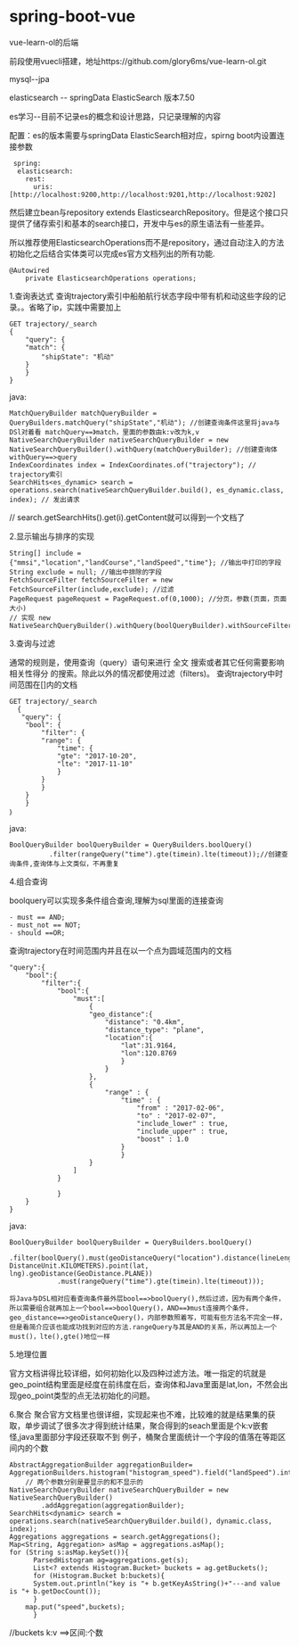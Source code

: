 # spring-boot-vue
vue-learn-ol的后端

前段使用vuecli搭建，地址https://github.com/glory6ms/vue-learn-ol.git

mysql--jpa

elasticsearch -- springData ElasticSearch 版本7.50

es学习--目前不记录es的概念和设计思路，只记录理解的内容

配置：es的版本需要与springData ElasticSearch相对应，spirng boot内设置连接参数

	 spring: 
	  elasticsearch:  
	    rest: 
	      uris: [http://localhost:9200,http://localhost:9201,http://localhost:9202] 
然后建立bean与repository extends ElasticsearchRepository。但是这个接口只提供了储存索引和基本的search接口，开发中与es的原生语法有一些差异。

所以推荐使用ElasticsearchOperations而不是repository，通过自动注入的方法初始化之后结合实体类可以完成es官方文档列出的所有功能.	

	@Autowired  
	    private ElasticsearchOperations operations;  

1.查询表达式
查询trajectory索引中船舶航行状态字段中带有机和动这些字段的记录。。省略了ip，实践中需要加上

	GET trajectory/_search
	{
	    "query": {
		"match": {
		    "shipState": "机动"
		}
	    }
	}

java:

	MatchQueryBuilder matchQueryBuilder = QueryBuilders.matchQuery("shipState","机动"); //创建查询条件这里将java与DSl对着看 matchQuery==》match，里面的参数由k:v改为k,v  
	NativeSearchQueryBuilder nativeSearchQueryBuilder = new NativeSearchQueryBuilder().withQuery(matchQueryBuilder); //创建查询体 withQuery==>query  
	IndexCoordinates index = IndexCoordinates.of("trajectory"); // trajectory索引 
	SearchHits<es_dynamic> search = operations.search(nativeSearchQueryBuilder.build(), es_dynamic.class, index); // 发出请求 
// search.getSearchHits().get(i).getContent就可以得到一个文档了 

2.显示输出与排序的实现 

  	String[] include = {"mmsi","location","landCourse","landSpeed","time"}; //输出中打印的字段  
  	String exclude = null; //输出中排除的字段 
  	FetchSourceFilter fetchSourceFilter = new FetchSourceFilter(include,exclude); //过滤  
  	PageRequest pageRequest = PageRequest.of(0,1000); //分页，参数(页面，页面大小)  
  	// 实现 new NativeSearchQueryBuilder().withQuery(boolQueryBuilder).withSourceFilter(fetchSourceFilter).withPageable(pageRequest); 

3.查询与过滤

通常的规则是，使用查询（query）语句来进行 全文 搜索或者其它任何需要影响 相关性得分 的搜索。除此以外的情况都使用过滤（filters)。
查询trajectory中时间范围在[]内的文档

	GET trajectory/_search
	  {
	   "query": {
		"bool": {
		    "filter": {
			"range": {
			    "time": {
				"gte": "2017-10-20",
				"lte": "2017-11-10"
			    }
			}
		    }
		}
	    }
	｝

java:

	BoolQueryBuilder boolQueryBuilder = QueryBuilders.boolQuery()
			  .filter(rangeQuery("time").gte(timein).lte(timeout));//创建查询条件,查询体与上文类似，不再重复
4.组合查询

boolquery可以实现多条件组合查询,理解为sql里面的连接查询

    - must == AND;  
    - must_not == NOT;  
    - should ==OR;  
查询trajectory在时间范围内并且在以一个点为圆域范围内的文档

	"query":{
		"bool":{
			"filter":{
				"bool":{
					"must":[
						{
						"geo_distance":{
							"distance": "0.4km",
							"distance_type": "plane",
							"location":{
								"lat":31.9164,
								"lon":120.8769
								}
							}
						},
						{
							"range" : {
								"time" : {
									"from" : "2017-02-06",
									"to" : "2017-02-07",
									"include_lower" : true,
									"include_upper" : true,
									"boost" : 1.0
								}
								}
						}
					]
				}
					
				}
		}
	}
  
java:

	BoolQueryBuilder boolQueryBuilder = QueryBuilders.boolQuery()
                .filter(boolQuery().must(geoDistanceQuery("location").distance(lineLength, DistanceUnit.KILOMETERS).point(lat, lng).geoDistance(GeoDistance.PLANE))
                .must(rangeQuery("time").gte(timein).lte(timeout)));
                
	将Java与DSL相对应看查询条件最外层bool==>boolQuery(),然后过滤，因为有两个条件，所以需要组合就再加上一个bool==>boolQuery()，AND==》must连接两个条件，  
	geo_distance==>geoDistanceQuery()，内部参数照着写，可能有些方法名不完全一样，但是看简介应该也能成功找到对应的方法.rangeQuery与其是AND的关系，所以再加上一个must()，lte(),gte()地位一样

5.地理位置

  官方文档讲得比较详细，如何初始化以及四种过滤方法。唯一指定的坑就是geo_point结构里面是经度在前纬度在后，查询体和Java里面是lat,lon，不然会出现geo_point类型的点无法初始化的问题。

6.聚合
  聚合官方文档里也很详细，实现起来也不难，比较难的就是结果集的获取，单步调试了很多次才得到统计结果，聚合得到的seach里面是个k:v嵌套怪,java里面部分字段还获取不到 
例子，桶聚合里面统计一个字段的值落在等距区间内的个数  

	AbstractAggregationBuilder aggregationBuilder= AggregationBuilders.histogram("histogram_speed").field("landSpeed").interval(2.0).minDocCount(1);  
		// 两个参数分别是要显示的和不显示的   
	NativeSearchQueryBuilder nativeSearchQueryBuilder = new NativeSearchQueryBuilder()    
			.addAggregation(aggregationBuilder);    
	SearchHits<dynamic> search = operations.search(nativeSearchQueryBuilder.build(), dynamic.class, index);   
	Aggregations aggregations = search.getAggregations();   
	Map<String, Aggregation> asMap = aggregations.asMap();    
	for (String s:asMap.keySet()){    
	      ParsedHistogram ag=aggregations.get(s);   
	      List<? extends Histogram.Bucket> buckets = ag.getBuckets();   
	      for (Histogram.Bucket b:buckets){   
		  System.out.println("key is "+ b.getKeyAsString()+"---and value is "+ b.getDocCount());  
		  }    
		map.put("speed",buckets);   
	      }   
//buckets  k:v ==>区间:个数     


                

